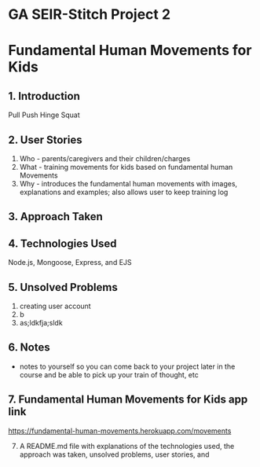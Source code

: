# GA SEIR-Stitch Project 2

# Fundamental Human Movements for Kids

## 1. Introduction

Pull Push Hinge Squat

## 2. User Stories
  1. Who - parents/caregivers and their children/charges
  1. What - training movements for kids based on fundamental human Movements
  1. Why - introduces the fundamental human movements with images, explanations and examples; also allows user to keep training log

## 3. Approach Taken

## 4. Technologies Used
Node.js, Mongoose, Express, and EJS

## 5. Unsolved Problems
  1. creating user account
  1. b
  1. as;ldkfja;sldk

## 6. Notes
- notes to yourself so you can come back to your project later in the course and be able to pick up your train of thought, etc



## 7. Fundamental Human Movements for Kids app link
https://fundamental-human-movements.herokuapp.com/movements

7. A README.md file with explanations of the technologies used, the approach was taken, unsolved problems, user stories, and
